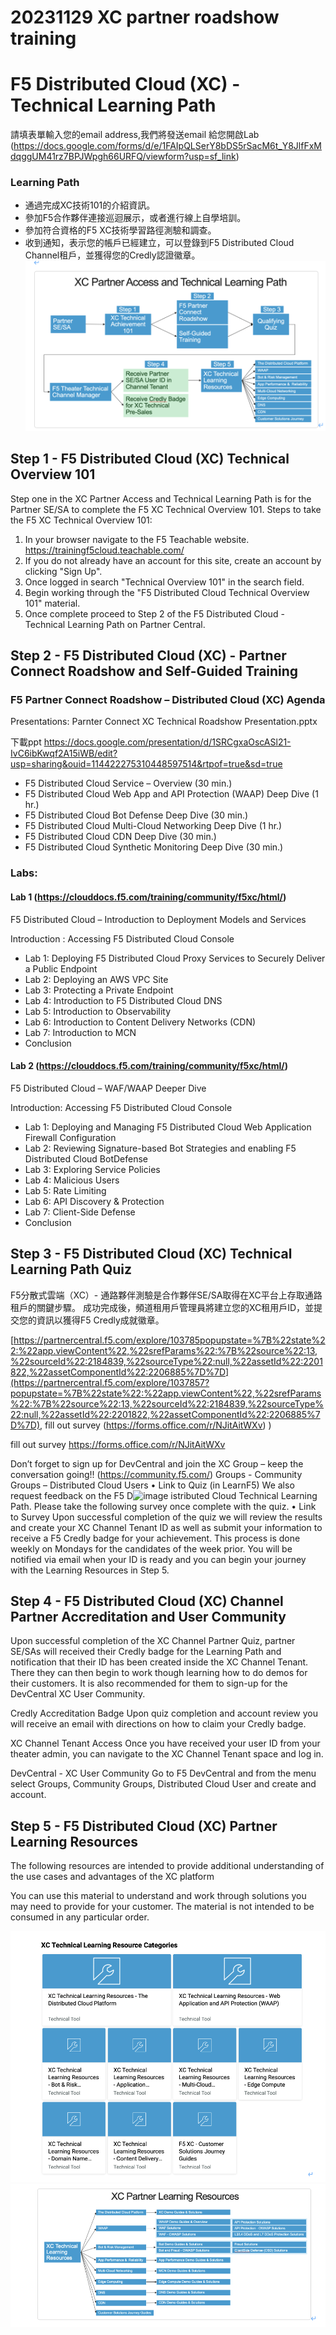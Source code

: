 # 20231129 XC partner roadshow training
# F5 Distributed Cloud (XC) - Technical Learning Path

請填表單輸入您的email address,我們將發送email 給您開啟Lab
(https://docs.google.com/forms/d/e/1FAIpQLSerY8bDS5rSacM6t_Y8JlfFxMdqggUM41rz7BPJWpgh66URFQ/viewform?usp=sf_link)

### Learning Path
- 通過完成XC技術101的介紹資訊。
- 參加F5合作夥伴連接巡迴展示，或者進行線上自學培訓。
- 參加符合資格的F5 XC技術學習路徑測驗和調查。
- 收到通知，表示您的帳戶已經建立，可以登錄到F5 Distributed Cloud Channel租戶，並獲得您的Credly認證徽章。
![3](3.png)
## Step 1 - F5 Distributed Cloud (XC) Technical Overview 101

Step one in the XC Partner Access and Technical Learning Path is for the Partner SE/SA to complete the F5 XC Technical Overview 101.
Steps to take the F5 XC Technical Overview 101:

1.	In your browser navigate to the F5 Teachable website.
   https://trainingf5cloud.teachable.com/
3.	If you do not already have an account for this site, create an account by clicking "Sign Up".
4.	Once logged in search "Technical Overview 101" in the search field.
5.	Begin working through the "F5 Distributed Cloud Technical Overview 101" material.
6.	Once complete proceed to Step 2 of the F5 Distributed Cloud - Technical Learning Path on Partner Central.

## Step 2 - F5 Distributed Cloud (XC) - Partner Connect Roadshow and Self-Guided Training

### F5 Partner Connect Roadshow – Distributed Cloud (XC) Agenda
  
Presentations: Parnter Connect XC Technical Roadshow Presentation.pptx

下載ppt
https://docs.google.com/presentation/d/1SRCgxaOscASl21-IvC6ibKwqf2A15iWB/edit?usp=sharing&ouid=114422275310448597514&rtpof=true&sd=true

- F5 Distributed Cloud Service – Overview (30 min.)
- F5 Distributed Cloud Web App and API Protection (WAAP) Deep Dive (1 hr.)
- F5 Distributed Cloud Bot Defense Deep Dive (30 min.)
- F5 Distributed Cloud Multi-Cloud Networking Deep Dive (1 hr.)
- F5 Distributed Cloud CDN Deep Dive (30 min.)
- F5 Distributed Cloud Synthetic Monitoring Deep Dive (30 min.)
 
### Labs:
 
#### Lab 1 (https://clouddocs.f5.com/training/community/f5xc/html/)
 
F5 Distributed Cloud – Introduction to Deployment Models and Services
                
Introduction : Accessing F5 Distributed Cloud Console
- Lab 1:  Deploying F5 Distributed Cloud Proxy Services to Securely Deliver a Public Endpoint
- Lab 2: Deploying an AWS VPC Site
- Lab 3: Protecting a Private Endpoint
- Lab 4: Introduction to F5 Distributed Cloud DNS
- Lab 5:  Introduction to Observability
- Lab 6: Introduction to Content Delivery Networks (CDN)
- Lab 7: Introduction to MCN
- Conclusion
 
#### Lab 2 (https://clouddocs.f5.com/training/community/f5xc/html/)
 
F5 Distributed Cloud – WAF/WAAP Deeper Dive

Introduction:  Accessing F5 Distributed Cloud Console
- Lab 1:  Deploying and Managing F5 Distributed Cloud Web Application Firewall Configuration
- Lab 2:  Reviewing Signature-based Bot Strategies and enabling F5 Distributed Cloud BotDefense
- Lab 3:  Exploring Service Policies
- Lab 4: Malicious Users
- Lab 5:  Rate Limiting
- Lab 6: API Discovery & Protection
- Lab 7: Client-Side Defense
- Conclusion
 
## Step 3 - F5 Distributed Cloud (XC) Technical Learning Path Quiz

F5分散式雲端（XC）- 通路夥伴測驗是合作夥伴SE/SA取得在XC平台上存取通路租戶的關鍵步驟。 成功完成後，頻道租用戶管理員將建立您的XC租用戶ID，並提交您的資訊以獲得F5 Credly成就徽章。 

[https://partnercentral.f5.com/explore/103785popupstate=%7B%22state%22:%22app.viewContent%22,%22srefParams%22:%7B%22source%22:13,%22sourceId%22:2184839,%22sourceType%22:null,%22assetId%22:2201822,%22assetComponentId%22:2206885%7D%7D](https://partnercentral.f5.com/explore/1037857?popupstate=%7B%22state%22:%22app.viewContent%22,%22srefParams%22:%7B%22source%22:13,%22sourceId%22:2184839,%22sourceType%22:null,%22assetId%22:2201822,%22assetComponentId%22:2206885%7D%7D), fill out survey (https://forms.office.com/r/NJitAitWXv) )

fill out survey 
https://forms.office.com/r/NJitAitWXv

Don’t forget to sign up for DevCentral and join the XC Group – keep the conversation going!! 
(https://community.f5.com/) Groups - Community Groups – Distributed Cloud Users
•	Link to Quiz (in LearnF5)
We also request feedback on the F5 D![image](https://github.com/marschen2007/XC-partner-roadshow/assets/3064170/9e68a7ae-b1ed-4ac6-891d-abae49bf13ae)
istributed Cloud Technical Learning Path. Please take the following survey once complete with the quiz.
•	Link to Survey
Upon successful completion of the quiz we will review the results and create your XC Channel Tenant ID as well as submit your information to receive a F5 Credly badge for your achievement. This process is done weekly on Mondays for the candidates of the week prior. You will be notified via email when your ID is ready and you can begin your journey with the Learning Resources in Step 5.

## Step 4 - F5 Distributed Cloud (XC) Channel Partner Accreditation and User Community

Upon successful completion of the XC Channel Partner Quiz, partner SE/SAs will received their Credly badge for the Learning Path and notification that their ID has been created inside the XC Channel Tenant. There they can then begin to work though learning how to do demos for their customers. It is also recommended for them to sign-up for the DevCentral XC User Community.

Credly Accreditation Badge
Upon quiz completion and account review you will receive an email with directions on how to claim your Credly badge.

XC Channel Tenant Access
Once you have received your user ID from your theater admin, you can navigate to the XC Channel Tenant space and log in.

DevCentral - XC User Community
Go to F5 DevCentral and from the menu select Groups, Community Groups, Distributed Cloud User and create and account.

## Step 5 - F5 Distributed Cloud (XC) Partner Learning Resources

The following resources are intended to provide additional understanding of the use cases and advantages of the XC platform

You can use this material to understand and work through solutions you may need to provide for your customer.  The material is not intended to be consumed in any particular order.

![2](2.png)
![1](1.png)
 
 
 
